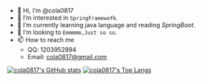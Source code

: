 - 👋 Hi, I’m @cola0817
- 👀 I’m interested in `SpringFramewofk`.
- 🌱 I’m currently learning java language and reading *SpringBoot*.
- 💞️ I’m looking to `Emmmmm,Just so so`.
- 📫 How to reach me
    - QQ: 1203952894
    - Email: cola0817@gmail.com

[![cola0817's GitHub stats](https://github-readme-stats.vercel.app/api?username=cola0817&cache_seconds=7200&show_icons=true&include_all_commits=true&count_private=true)](https://github.com/lhing17)
[![cola0817's Top Langs](https://github-readme-stats.vercel.app/api/top-langs/?username=cola0817&layout=compact)]((https://github.com/cola0817))

<!---
cola0817/cola0817 is a ✨ special ✨ repository because its `README.md` (this file) appears on your GitHub profile.
You can click the Preview link to take a look at your changes.
--->